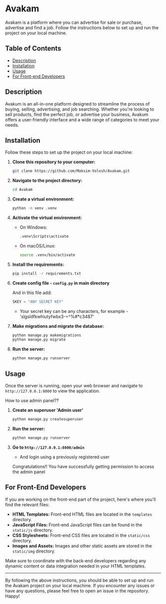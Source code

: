 # Avakam

Avakam is a platform where you can advertise for sale or purchase, advertise and find a job. Follow the instructions below to set up and run the project on your local machine.

## Table of Contents

- [Description](#description)
- [Installation](#installation)
- [Usage](#usage)
- [For Front-end Developers](#for-front-end-developers)

## Description

Avakum is an all-in-one platform designed to streamline the process of buying, selling, advertising, and job searching. Whether you're looking to sell products, find the perfect job, or advertise your business, Avakum offers a user-friendly interface and a wide range of categories to meet your needs.

## Installation

Follow these steps to set up the project on your local machine:

1. **Clone this repository to your computer:**
   ```sh
   git clone https://github.com/Maksim-Volosh/Avakam.git
   ```

2. **Navigate to the project directory:**
   ```sh
   cd Avakam
   ```

3. **Create a virtual environment:**
   ```sh
   python -m venv .venv
   ```

4. **Activate the virtual environment:**
   - On Windows:
     ```sh
     .venv\Scripts\activate
     ```
   - On macOS/Linux:
     ```sh
     source .venv/bin/activate
     ```

5. **Install the requirements:**
   ```sh
   pip install -r requirements.txt
   ```
   
6. **Create config file - `config.py` in main directory**
   
   And in this file add:
   ```python
   SKEY = "ANY SECRET KEY"
   ```
   
   * Your secret key can be any characters, for example - 'slgsldfkwhiutyfwbx3-=^%#*c3487'

     
7. **Make migrations and migrate the database:**
   ```sh
   python manage.py makemigrations
   python manage.py migrate
   ```

8. **Run the server:**
   ```sh
   python manage.py runserver
   ```

## Usage

Once the server is running, open your web browser and navigate to `http://127.0.0.1:8000` to view the application.

How to use admin panel?? 
1. **Create an superuser 'Admin user'**
   ```sh
   python manage.py createsuperuser
   ```

2. **Run the server:**
   ```sh
   python manage.py runserver
   ```

3. **Go to `http://127.0.0.1:8000/admin`**
   * And login using a previously registered user
     
   Congratulations!! You have successfully getting permission to access the admin panel

## For Front-End Developers

If you are working on the front-end part of the project, here's where you'll find the relevant files:

- **HTML Templates:** Front-end HTML files are located in the `templates` directory.
- **JavaScript Files:** Front-end JavaScript files can be found in the `static/js` directory.
- **CSS Stylesheets:** Front-end CSS files are located in the `static/css` directory.
- **Images and Assets:** Images and other static assets are stored in the `static/img` directory.

Make sure to coordinate with the back-end developers regarding any dynamic content or data integration needed in your HTML templates.

---

By following the above instructions, you should be able to set up and run the Avakam project on your local machine. If you encounter any issues or have any questions, please feel free to open an issue in the repository. Happy!

